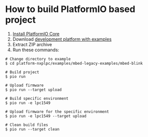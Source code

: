 How to build PlatformIO based project
=====================================

1. [Install PlatformIO Core](http://docs.platformio.org/page/core.html)
2. Download [development platform with examples](https://github.com/platformio/platform-nxplpc/archive/develop.zip)
3. Extract ZIP archive
4. Run these commands:

```shell
# Change directory to example
$ cd platform-nxplpc/examples/mbed-legacy-examples/mbed-blink

# Build project
$ pio run

# Upload firmware
$ pio run --target upload

# Build specific environment
$ pio run -e lpc1549

# Upload firmware for the specific environment
$ pio run -e lpc1549 --target upload

# Clean build files
$ pio run --target clean
```
